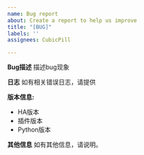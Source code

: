 ```yaml
---
name: Bug report
about: Create a report to help us improve
title: "[BUG]"
labels: ''
assignees: CubicPill

---
```


**Bug描述**
描述bug现象


**日志**
如有相关错误日志，请提供

**版本信息:**
 - HA版本
 - 插件版本
 - Python版本


**其他信息**
如有其他信息，请说明。
